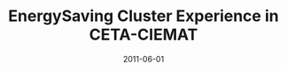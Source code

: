---
title: "EnergySaving Cluster Experience in CETA-CIEMAT"
collection: publications
permalink: /publication/2011-06-01-EnergySaving-Cluster-Experience-in-CETA-CIEMAT
type: "conference"
date: 2011-06-01
venue: '<em>5th Iberian Grid Infrastructure Conference (IBERGRID)</em>'
citation: ' M. Dolz,  J. Fernández,  <strong>S. Iserte</strong>,  R. Mayo,  E. Quintana,  M. Cotallo, and  G. Díaz, &quot;EnergySaving Cluster Experience in CETA-CIEMAT.&quot; <em>5th Iberian Grid Infrastructure Conference (IBERGRID)</em>, Jun. 2011.'
---